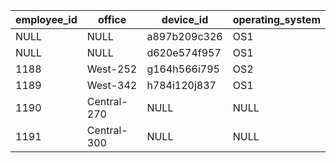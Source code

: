 | **employee_id** | **office**  | **device_id** | **operating_system** |
| --------------- | ----------- | ------------- | -------------------- |
| NULL            | NULL        | a897b209c326  | OS1                  |
| NULL            | NULL        | d620e574f957  | OS1                  |
| 1188            | West-252    | g164h566i795  | OS2                  |
| 1189            | West-342    | h784i120j837  | OS1                  |
| 1190            | Central-270 | NULL          | NULL                 |
| 1191            | Central-300 | NULL          | NULL                 | 


